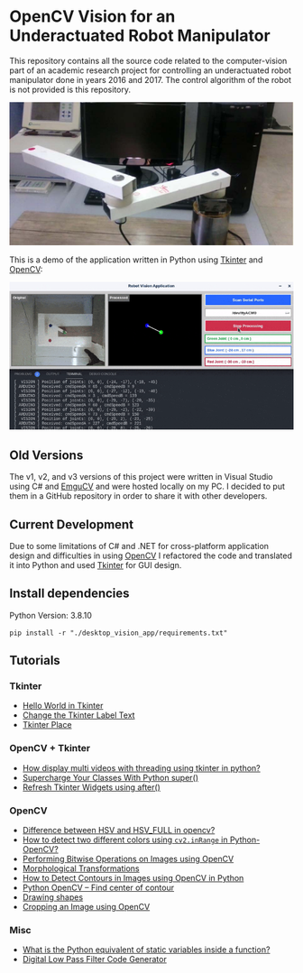 # OpenCV Vision for an Underactuated Robot Manipulator

This repository contains all the source code related to the computer-vision part of an academic research project for controlling an underactuated robot manipulator done in years 2016 and 2017. The control algorithm of the robot is not provided is this repository.

![Our underactuated robot manipulator](images/underactuated-robot-manipulator.jpg)

This is a demo of the application written in Python using [Tkinter](https://docs.python.org/3/library/tkinter.html) and [OpenCV](https://opencv.org/):

![](images/new-program-demo.gif)

## Old Versions

The v1, v2, and v3 versions of this project were written in Visual Studio using C# and [EmguCV](https://www.emgu.com/) and were hosted locally on my PC. I decided to put them in a GitHub repository in order to share it with other developers.

## Current Development

Due to some limitations of C# and .NET for cross-platform application design and difficulties in using [OpenCV](https://opencv.org/) I refactored the code and translated it into Python and used [Tkinter](https://docs.python.org/3/library/tkinter.html) for GUI design.


## Install dependencies

Python Version: 3.8.10

```console
pip install -r "./desktop_vision_app/requirements.txt"
```

## Tutorials

### Tkinter

- [Hello World in Tkinter](https://www.geeksforgeeks.org/hello-world-in-tkinter/)
- [Change the Tkinter Label Text](https://www.delftstack.com/howto/python-tkinter/how-to-change-the-tkinter-label-text/)
- [Tkinter Place](https://www.pythontutorial.net/tkinter/tkinter-place/)

### OpenCV + Tkinter

- [How display multi videos with threading using tkinter in python?](https://stackoverflow.com/questions/65876044/how-display-multi-videos-with-threading-using-tkinter-in-python)
- [Supercharge Your Classes With Python super()](https://realpython.com/python-super/)
- [Refresh Tkinter Widgets using after()](https://www.geeksforgeeks.org/python-after-method-in-tkinter/)

### OpenCV

- [Difference between HSV and HSV_FULL in opencv?](https://stackoverflow.com/questions/21782420/difference-between-hsv-and-hsv-full-in-opencv)
- [How to detect two different colors using `cv2.inRange` in Python-OpenCV?](https://stackoverflow.com/questions/48109650/how-to-detect-two-different-colors-using-cv2-inrange-in-python-opencv)
- [Performing Bitwise Operations on Images using OpenCV](https://medium.com/featurepreneur/performing-bitwise-operations-on-images-using-opencv-6fd5c3cd72a7)
- [Morphological Transformations](https://opencv24-python-tutorials.readthedocs.io/en/latest/py_tutorials/py_imgproc/py_morphological_ops/py_morphological_ops.html)
- [How to Detect Contours in Images using OpenCV in Python](https://www.thepythoncode.com/article/contour-detection-opencv-python)
- [Python OpenCV – Find center of contour](https://www.geeksforgeeks.org/python-opencv-find-center-of-contour/)
- [Drawing shapes](https://opencv-tutorial.readthedocs.io/en/latest/draw/draw.html)
- [Cropping an Image using OpenCV](https://learnopencv.com/cropping-an-image-using-opencv/)

### Misc

- [What is the Python equivalent of static variables inside a function?](https://stackoverflow.com/questions/279561/what-is-the-python-equivalent-of-static-variables-inside-a-function)
- [Digital Low Pass Filter Code Generator](http://www.schwietering.com/jayduino/filtuino/)